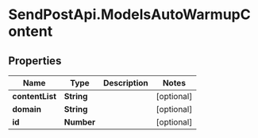 # SendPostApi.ModelsAutoWarmupContent

## Properties

Name | Type | Description | Notes
------------ | ------------- | ------------- | -------------
**contentList** | **String** |  | [optional] 
**domain** | **String** |  | [optional] 
**id** | **Number** |  | [optional] 


